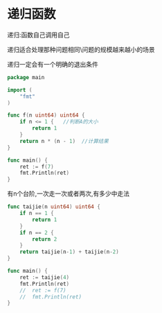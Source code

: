 # 递归函数

递归:函数自己调用自己

递归适合处理那种问题相同\问题的规模越来越小的场景

递归一定会有一个明确的退出条件

```go
package main

import (
	"fmt"
)

func f(n uint64) uint64 {  
	if n <= 1 {   //判断A的大小
		return 1
	}
	return n * (n - 1)  //计算结果
}

func main() {
	ret := f(7)
	fmt.Println(ret)
}
```

有n个台阶,一次走一次或者两次,有多少中走法

```go
func taijie(n uint64) uint64 {
	if n == 1 {
		return 1
	}
	if n == 2 {
		return 2
	}
	return taijie(n-1) + taijie(n-2)
}

func main() {
	ret := taijie(4)
	fmt.Println(ret)
	// 	ret := f(7)
	// 	fmt.Println(ret)
}
```

